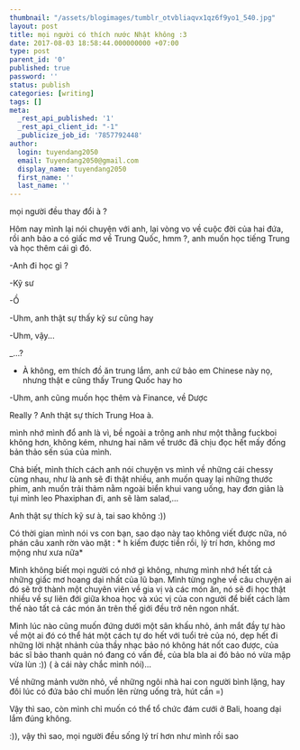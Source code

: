 ```yaml
---
thumbnail: "/assets/blogimages/tumblr_otvbliaqvx1qz6f9yo1_540.jpg"
layout: post
title: mọi người có thích nước Nhật không :3
date: 2017-08-03 18:58:44.000000000 +07:00
type: post
parent_id: '0'
published: true
password: ''
status: publish
categories: [writing]
tags: []
meta:
  _rest_api_published: '1'
  _rest_api_client_id: "-1"
  _publicize_job_id: '7857792448'
author:
  login: tuyendang2050
  email: Tuyendang2050@gmail.com
  display_name: tuyendang2050
  first_name: ''
  last_name: ''
---
```

mọi người đều thay đổi à ?


Hôm nay mình lại nói chuyện với anh, lại vòng vo về cuộc đời của hai đứa, rồi anh bảo a có giấc mơ về Trung Quốc, hmm ?, anh muốn học tiếng Trung và học thêm cái gì đó.


-Anh đi học gì ?


-Kỹ sư


-Ồ


-Uhm, anh thật sự thấy kỹ sư cũng hay


-Uhm, vậy...


_...?


- À không, em thích đồ ăn trung lắm, anh cứ bảo em Chinese này nọ, nhưng thật e cũng thấy Trung Quốc hay ho


-Uhm, anh cũng muốn học thêm và Finance, về Dược


Really ? Anh thật sự thích Trung Hoa à.





mình nhớ mình đổ anh là vì, bề ngoài a trông anh như một thằng fuckboi không hơn, không kém, nhưng hai năm về trước đã chịu đọc hết mấy đống bản thảo sến súa của mình.


Chả biết, mình thích cách anh nói chuyện vs mình về những cái chessy cùng nhau, như là anh sẽ đi thật nhiều, anh muốn quay lại những thước phim, anh muốn trải thảm nằm ngoài biển khui vang uống, hay đơn giản là tụi mình leo Phaxiphan đi, anh sẽ làm salad,...


Anh thật sự thích kỹ sư à, tai sao không :))


Có thời gian mình nói vs con bạn, sao dạo này tao không viết được nữa, nó phán câu xanh rờn vào mặt : * h kiếm được tiền rồi, lý trí hơn, không mơ mộng như xưa nữa*


Mình không biết mọi người có nhớ gì không, nhưng mình nhớ hết tất cả những giấc mơ hoang dại nhất của lũ bạn. Mình từng nghe về câu chuyện ai đó sẽ trở thành một chuyên viên về gia vị và các món ăn, nó sẽ đi học thật nhiều về sự liên đới giữa khoa học và xúc vị của con người để biết cách làm thế nào tất cả các món ăn trên thế giới đều trở nên ngon nhất.


Mình lúc nào cũng muốn đứng dưới một sân khấu nhỏ, ánh mắt đầy tự hào về một ai đó có thể hát một cách tự do hết với tuổi trẻ của nó, dẹp hết đi những lời nhặt nhảnh của thầy nhạc bảo nó không hát nốt cao được, của bác sĩ bảo thanh quản nó đang có vấn đề, của bla bla ai đó bảo nó vừa mập vừa lùn :)) ( à cái này chắc mình nói)...


Về những mảnh vườn nhỏ, về những ngôi nhà hai con người bình lặng, hay đôi lúc có đứa bảo chỉ muốn lên rừng uống trà, hút cần =)


Vậy thì sao, còn mình chỉ muốn có thể tổ chức đám cưới ở Bali, hoang dại lắm đúng không.


:)), vậy thì sao, mọi người đều sống lý trí hơn như mình rồi sao
